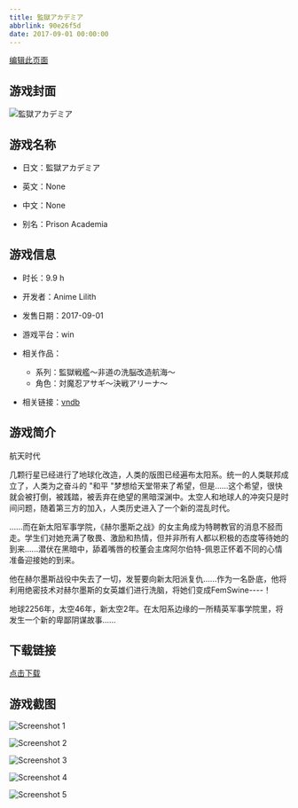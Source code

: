 ```yaml
---
title: 監獄アカデミア
abbrlink: 90e26f5d
date: 2017-09-01 00:00:00
---
```

[编辑此页面](https://github.com/ACG-3/ADV3-source/blob/main/source/_posts/%E7%9B%A3%E7%8D%84%E3%82%A2%E3%82%AB%E3%83%87%E3%83%9F%E3%82%A2.md)

## 游戏封面

![監獄アカデミア](https://pan.timero.xyz/d/onedrive/img_lib_001/%E7%9B%A3%E7%8D%84%E3%82%A2%E3%82%AB%E3%83%87%E3%83%9F%E3%82%A2_cover.avif)


## 游戏名称

- 日文：監獄アカデミア
- 英文：None
- 中文：None

- 别名：Prison Academia


## 游戏信息

- 时长：9.9 h
- 开发者：Anime Lilith
- 发售日期：2017-09-01
- 游戏平台：win
- 相关作品：
   - 系列：監獄戦艦～非道の洗脳改造航海～
   - 角色：対魔忍アサギ～決戦アリーナ～

- 相关链接：[vndb](https://vndb.org/v19830)


## 游戏简介

航天时代

几颗行星已经进行了地球化改造，人类的版图已经遍布太阳系。统一的人类联邦成立了，人类为之奋斗的 "和平 "梦想给天堂带来了希望，但是......这个希望，很快就会被打倒，被践踏，被丢弃在绝望的黑暗深渊中。太空人和地球人的冲突只是时间问题，随着第三方的加入，人类历史进入了一个新的混乱时代。

......而在新太阳军事学院，《赫尔墨斯之战》的女主角成为特聘教官的消息不胫而走。学生们对她充满了敬畏、激励和热情，但并非所有人都以积极的态度等待她的到来......潜伏在黑暗中，舔着嘴唇的校董会主席阿尔伯特-佩恩正怀着不同的心情准备迎接她的到来。

他在赫尔墨斯战役中失去了一切，发誓要向新太阳派复仇......作为一名卧底，他将利用绝密技术对赫尔墨斯的女英雄们进行洗脑，将她们变成FemSwine----！

地球2256年，太空46年，新太空2年。在太阳系边缘的一所精英军事学院里，将发生一个新的卑鄙阴谋故事......




## 下载链接

[点击下载](https://pan.timero.xyz/onedrive/adv_lib_001/%E7%9B%A3%E7%8D%84%E3%82%A2%E3%82%AB%E3%83%87%E3%83%9F%E3%82%A2)


## 游戏截图


![Screenshot 1](https://pan.timero.xyz/d/onedrive/img_lib_001/%E7%9B%A3%E7%8D%84%E3%82%A2%E3%82%AB%E3%83%87%E3%83%9F%E3%82%A2_Screenshot_1.avif)

![Screenshot 2](https://pan.timero.xyz/d/onedrive/img_lib_001/%E7%9B%A3%E7%8D%84%E3%82%A2%E3%82%AB%E3%83%87%E3%83%9F%E3%82%A2_Screenshot_2.avif)

![Screenshot 3](https://pan.timero.xyz/d/onedrive/img_lib_001/%E7%9B%A3%E7%8D%84%E3%82%A2%E3%82%AB%E3%83%87%E3%83%9F%E3%82%A2_Screenshot_3.avif)

![Screenshot 4](https://pan.timero.xyz/d/onedrive/img_lib_001/%E7%9B%A3%E7%8D%84%E3%82%A2%E3%82%AB%E3%83%87%E3%83%9F%E3%82%A2_Screenshot_4.avif)

![Screenshot 5](https://pan.timero.xyz/d/onedrive/img_lib_001/%E7%9B%A3%E7%8D%84%E3%82%A2%E3%82%AB%E3%83%87%E3%83%9F%E3%82%A2_Screenshot_5.avif)

